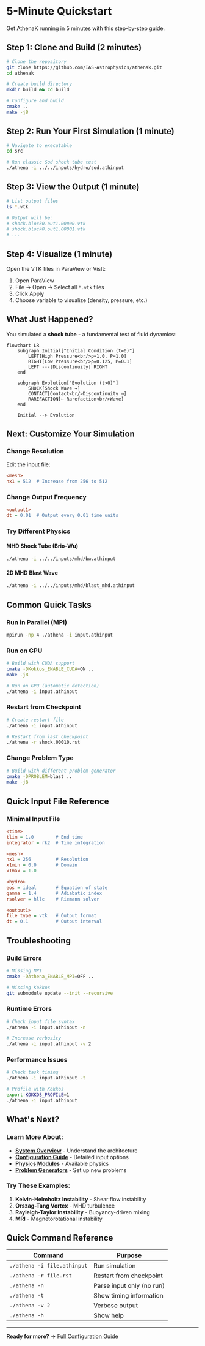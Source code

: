 # 5-Minute Quickstart

Get AthenaK running in 5 minutes with this step-by-step guide.

## Step 1: Clone and Build (2 minutes)

```bash
# Clone the repository
git clone https://github.com/IAS-Astrophysics/athenak.git
cd athenak

# Create build directory
mkdir build && cd build

# Configure and build
cmake ..
make -j8
```

## Step 2: Run Your First Simulation (1 minute)

```bash
# Navigate to executable
cd src

# Run classic Sod shock tube test
./athena -i ../../inputs/hydro/sod.athinput
```

## Step 3: View the Output (1 minute)

```bash
# List output files
ls *.vtk

# Output will be:
# shock.block0.out1.00000.vtk
# shock.block0.out1.00001.vtk
# ...
```

## Step 4: Visualize (1 minute)

Open the VTK files in ParaView or VisIt:
1. Open ParaView
2. File → Open → Select all `*.vtk` files
3. Click Apply
4. Choose variable to visualize (density, pressure, etc.)

## What Just Happened?

You simulated a **shock tube** - a fundamental test of fluid dynamics:

```{mermaid}
flowchart LR
    subgraph Initial["Initial Condition (t=0)"]
        LEFT[High Pressure<br/>ρ=1.0, P=1.0]
        RIGHT[Low Pressure<br/>ρ=0.125, P=0.1]
        LEFT ---|Discontinuity| RIGHT
    end
    
    subgraph Evolution["Evolution (t>0)"]
        SHOCK[Shock Wave →]
        CONTACT[Contact<br/>Discontinuity →]
        RAREFACTION[← Rarefaction<br/>Wave]
    end
    
    Initial --> Evolution
```

## Next: Customize Your Simulation

### Change Resolution
Edit the input file:
```ini
<mesh>
nx1 = 512  # Increase from 256 to 512
```

### Change Output Frequency
```ini
<output1>
dt = 0.01  # Output every 0.01 time units
```

### Try Different Physics

#### MHD Shock Tube (Brio-Wu)
```bash
./athena -i ../../inputs/mhd/bw.athinput
```

#### 2D MHD Blast Wave
```bash
./athena -i ../../inputs/mhd/blast_mhd.athinput
```

## Common Quick Tasks

### Run in Parallel (MPI)
```bash
mpirun -np 4 ./athena -i input.athinput
```

### Run on GPU
```bash
# Build with CUDA support
cmake -DKokkos_ENABLE_CUDA=ON ..
make -j8

# Run on GPU (automatic detection)
./athena -i input.athinput
```

### Restart from Checkpoint
```bash
# Create restart file
./athena -i input.athinput

# Restart from last checkpoint
./athena -r shock.00010.rst
```

### Change Problem Type
```bash
# Build with different problem generator
cmake -DPROBLEM=blast ..
make -j8
```

## Quick Input File Reference

### Minimal Input File
```ini
<time>
tlim = 1.0        # End time
integrator = rk2  # Time integration

<mesh>
nx1 = 256         # Resolution
x1min = 0.0       # Domain
x1max = 1.0

<hydro>
eos = ideal       # Equation of state
gamma = 1.4       # Adiabatic index
rsolver = hllc    # Riemann solver

<output1>
file_type = vtk   # Output format
dt = 0.1          # Output interval
```

## Troubleshooting

### Build Errors
```bash
# Missing MPI
cmake -DAthena_ENABLE_MPI=OFF ..

# Missing Kokkos
git submodule update --init --recursive
```

### Runtime Errors
```bash
# Check input file syntax
./athena -i input.athinput -n

# Increase verbosity
./athena -i input.athinput -v 2
```

### Performance Issues
```bash
# Check task timing
./athena -i input.athinput -t

# Profile with Kokkos
export KOKKOS_PROFILE=1
./athena -i input.athinput
```

## What's Next?

### Learn More About:
- **[System Overview](overview.md)** - Understand the architecture
- **[Configuration Guide](configuration.md)** - Detailed input options
- **[Physics Modules](modules/index.md)** - Available physics
- **[Problem Generators](modules/pgen.md)** - Set up new problems

### Try These Examples:
1. **Kelvin-Helmholtz Instability** - Shear flow instability
2. **Orszag-Tang Vortex** - MHD turbulence
3. **Rayleigh-Taylor Instability** - Buoyancy-driven mixing
4. **MRI** - Magnetorotational instability

## Quick Command Reference

| Command | Purpose |
|---------|---------|
| `./athena -i file.athinput` | Run simulation |
| `./athena -r file.rst` | Restart from checkpoint |
| `./athena -n` | Parse input only (no run) |
| `./athena -t` | Show timing information |
| `./athena -v 2` | Verbose output |
| `./athena -h` | Show help |

---

**Ready for more?** → [Full Configuration Guide](configuration.md)